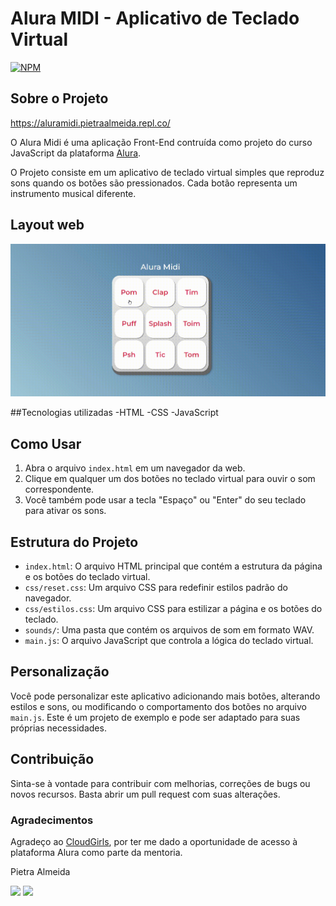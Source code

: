 # Alura MIDI - Aplicativo de Teclado Virtual
[![NPM](https://img.shields.io/npm/l/react)]([!https://github.com/almeidapietra/midi/blob/main/LICENSE)

## Sobre o Projeto

https://aluramidi.pietraalmeida.repl.co/

O Alura Midi é uma aplicação Front-End contruída como projeto do curso JavaScript da plataforma [Alura](https://www.alura.com.br/ "Site do Alura"). 

O Projeto consiste em um aplicativo de teclado virtual simples que reproduz sons quando os botões são pressionados. Cada botão representa um instrumento musical diferente.

## Layout web

<img src="/assets/gif_midi.gif" alt="video da tela do projeto">

##Tecnologias utilizadas
-HTML
-CSS
-JavaScript

## Como Usar

1. Abra o arquivo `index.html` em um navegador da web.
2. Clique em qualquer um dos botões no teclado virtual para ouvir o som correspondente.
3. Você também pode usar a tecla "Espaço" ou "Enter" do seu teclado para ativar os sons.

## Estrutura do Projeto

- `index.html`: O arquivo HTML principal que contém a estrutura da página e os botões do teclado virtual.
- `css/reset.css`: Um arquivo CSS para redefinir estilos padrão do navegador.
- `css/estilos.css`: Um arquivo CSS para estilizar a página e os botões do teclado.
- `sounds/`: Uma pasta que contém os arquivos de som em formato WAV.
- `main.js`: O arquivo JavaScript que controla a lógica do teclado virtual.

## Personalização

Você pode personalizar este aplicativo adicionando mais botões, alterando estilos e sons, ou modificando o comportamento dos botões no arquivo `main.js`. Este é um projeto de exemplo e pode ser adaptado para suas próprias necessidades.

## Contribuição

Sinta-se à vontade para contribuir com melhorias, correções de bugs ou novos recursos. Basta abrir um pull request com suas alterações.



### Agradecimentos
Agradeço ao [CloudGirls](https:www.cloudgirls.com.br/mentoria// "Site do CloudGirls"), por ter me dado a oportunidade de acesso à plataforma Alura como parte da mentoria. 


Pietra Almeida
<div> 
    <a href = "mailto:costapietra@gmail.com"><img loading="lazy" src="https://img.shields.io/badge/Gmail-D14836?style=for-the-badge&logo=gmail&logoColor=white" target="_blank"></a>
    <a href="https://www.linkedin.com/in/almeidapietra" target="_blank"><img loading="lazy" src="https://img.shields.io/badge/-LinkedIn-%230077B5?style=for-the-badge&logo=linkedin&logoColor=white" target="_blank"></a>   
</div>
